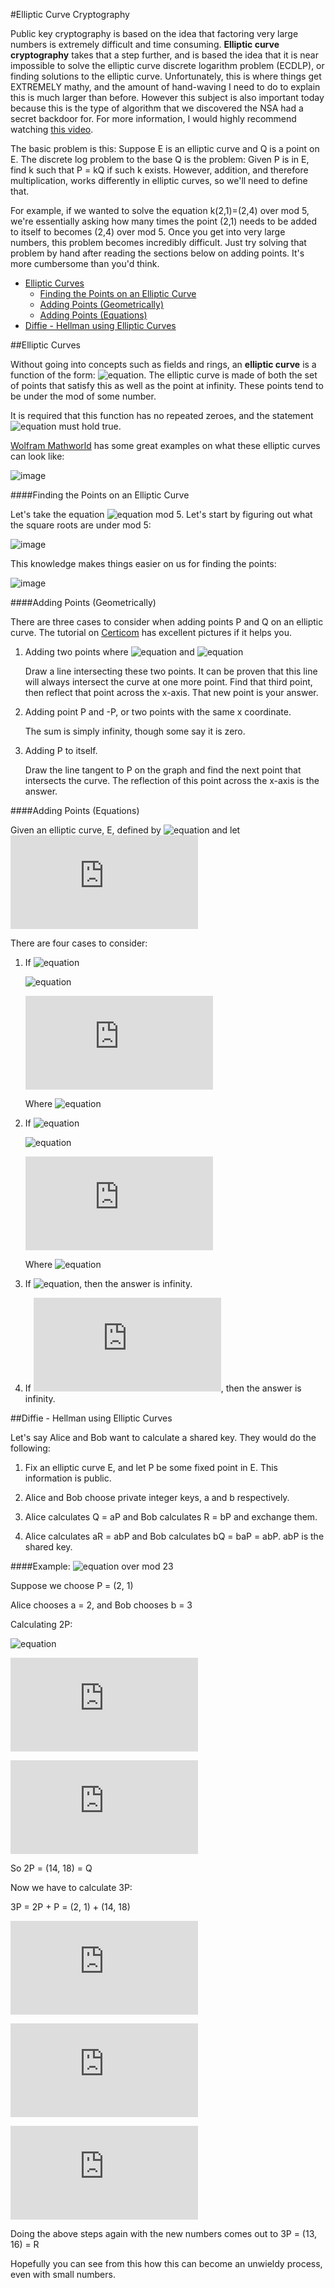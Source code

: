 #Elliptic Curve Cryptography

Public key cryptography is based on the idea that factoring very large numbers is extremely difficult and time consuming.  **Elliptic curve cryptography** takes that a step further, and is based the idea that it is near impossible to solve the elliptic curve discrete logarithm problem (ECDLP), or finding solutions to the elliptic curve.  Unfortunately, this is where things get EXTREMELY mathy, and the amount of hand-waving I need to do to explain this is much larger than before.  However this subject is also important today because this is the type of algorithm that we discovered the NSA had a secret backdoor for.  For more information, I would highly recommend watching [this video](https://www.youtube.com/watch?v=ulg_AHBOIQU).

The basic problem is this:  Suppose E is an elliptic curve and Q is a point on E.  The discrete log problem to the base Q is the problem: Given P is in E, find k such that P = kQ if such k exists.  However, addition, and therefore multiplication, works differently in elliptic curves, so we'll need to define that.

For example, if we wanted to solve the equation k(2,1)=(2,4) over mod 5, we're essentially asking how many times the point (2,1) needs to be added to itself to becomes (2,4) over mod 5.  Once you get into very large numbers, this problem becomes incredibly difficult.  Just try solving that problem by hand after reading the sections below on adding points.  It's more cumbersome than you'd think.

* [Elliptic Curves](https://github.com/MovieStiles/Cryptography/tree/master/Elliptic%20Curves#elliptic-curves)
   * [Finding the Points on an Elliptic Curve](https://github.com/MovieStiles/Cryptography/tree/master/Elliptic%20Curves#finding-the-points-on-an-elliptic-curve)
   * [Adding Points (Geometrically)](https://github.com/MovieStiles/Cryptography/tree/master/Elliptic%20Curves#adding-points-geometrically)
   * [Adding Points (Equations)](https://github.com/MovieStiles/Cryptography/tree/master/Elliptic%20Curves#adding-points-equations)
* [Diffie - Hellman using Elliptic Curves](https://github.com/MovieStiles/Cryptography/tree/master/Elliptic%20Curves#diffie---hellman-using-elliptic-curves)

##Elliptic Curves

Without going into concepts such as fields and rings, an **elliptic curve** is a function of the form: ![equation](http://latex.codecogs.com/gif.latex?y^2%3Dx^3&plus;Ax&plus;B).  The elliptic curve is made of both the set of points that satisfy this as well as the point at infinity.  These points tend to be under the mod of some number.

It is required that this function has no repeated zeroes, and the statement ![equation](http://latex.codecogs.com/gif.latex?4A^3&plus;27B^2\\neq%200) must hold true.

[Wolfram Mathworld](http://mathworld.wolfram.com/EllipticCurve.html) has some great examples on what these elliptic curves can look like:

![image](http://i.imgur.com/cfBJZst.png)

####Finding the Points on an Elliptic Curve

Let's take the equation ![equation](http://latex.codecogs.com/gif.latex?y^2%3Dx^3-x) mod 5.  Let's start by figuring out what the square roots are under mod 5:

![image](http://i.imgur.com/Fsb2DIq.png)

This knowledge makes things easier on us for finding the points:

![image](http://i.imgur.com/ZybNYRO.png)

####Adding Points (Geometrically)

There are three cases to consider when adding points P and Q on an elliptic curve.  The tutorial on [Certicom](https://www.certicom.com/index.php/21-elliptic-curve-addition-a-geometric-approach) has excellent pictures if it helps you.

1. Adding two points where ![equation](http://latex.codecogs.com/gif.latex?x_1\\neq%20x_2) and ![equation](http://latex.codecogs.com/gif.latex?P\\neq%20Q)

   Draw a line intersecting these two points.  It can be proven that this line will always intersect the curve at one more point.  Find that third point, then reflect that point across the x-axis.  That new point is your answer.

2. Adding point P and -P, or two points with the same x coordinate.

   The sum is simply infinity, though some say it is zero.

3. Adding P to itself.

   Draw the line tangent to P on the graph and find the next point that intersects the curve.  The reflection of this point across the x-axis is the answer.

####Adding Points (Equations)

Given an elliptic curve, E, defined by ![equation](http://latex.codecogs.com/gif.latex?y^2%3Dx^3&plus;Ax&plus;B) and let ![equation](http://latex.codecogs.com/gif.latex?P_1%3D%28x_1%2Cy_1%29%2C%20P_2%3D%28x_2%2Cy_2%29%2C%20and%20P_3%3D%28x_3%2Cy_3%29%3DP_1&plus;P_2)

There are four cases to consider:

1. If ![equation](http://latex.codecogs.com/gif.latex?x_1\\neq%20x_2)

   ![equation](http://latex.codecogs.com/gif.latex?x_3%3Dm^2-x_1-x_2)

   ![equation](http://latex.codecogs.com/gif.latex?y_3%3Dm%28x_1-x_3%29-y_1)

   Where ![equation](http://latex.codecogs.com/gif.latex?m%3D\\frac{y_2-y_1}{x_2-x_1})

2. If ![equation](http://latex.codecogs.com/gif.latex?P_1%3DP_2%2C%20y_1\\neq%200)

   ![equation](http://latex.codecogs.com/gif.latex?x_3%3Dm^2-2x_1)

   ![equation](http://latex.codecogs.com/gif.latex?y_3%3Dm%28x_1-x_3%29-y_1)

   Where ![equation](http://latex.codecogs.com/gif.latex?m%3D\\frac{3x_1^2&plus;A}{2y_1})

3. If ![equation](http://latex.codecogs.com/gif.latex?x_1%3Dx_2%2C%20y_1\\neq%20y_2), then the answer is infinity.

4. If ![equation](http://latex.codecogs.com/gif.latex?P_1%3DP_2%2C%20y_1=%200), then the answer is infinity.

##Diffie - Hellman using Elliptic Curves

Let's say Alice and Bob want to calculate a shared key.  They would do the following:

1. Fix an elliptic curve E, and let P be some fixed point in E.  This information is public.

2. Alice and Bob choose private integer keys, a and b respectively.

3. Alice calculates Q = aP and Bob calculates R = bP and exchange them.

4. Alice calculates aR = abP and Bob calculates bQ = baP = abP.  abP is the shared key.

####Example: ![equation](http://latex.codecogs.com/gif.latex?E:%20y^2=x^3+4x+8) over mod 23

Suppose we choose P = (2, 1)

Alice chooses a = 2, and Bob chooses b = 3

Calculating 2P:

![equation](http://latex.codecogs.com/gif.latex?m%3D\\frac{3x_1^2&plus;A}{2y_1}%3D%283x_1^2&plus;A%29*%282y_1%29^{-1}%3D%283*2^2&plus;4%29*%282*1%29^{-1}mod%2823%29%3D%2816*12%29mod%2823%29%3D192mod%2823%29%3D8)

![equation](http://latex.codecogs.com/gif.latex?x_3%3Dm%5E2-2x%3D8%5E2-2*2%3D32%20mod%20%2823%29%3D14)

![equation](http://latex.codecogs.com/gif.latex?y_3%3Dm%28x_1-x_3%29-y%3D8%282-14%29-1%3D-97mod%2823%29%3D18)

So 2P = (14, 18) = Q

Now we have to calculate 3P:

3P = 2P + P = (2, 1) + (14, 18)

![equation](http://latex.codecogs.com/gif.latex?m%3D%5Cfrac%7By_2-y_1%7D%7Bx_2-x_1%7D%3D%28y_2-y_1%29*%28x_2-x_1%29%5E%7B-1%7D%3D%2818-1%29*%2814-2%29%5E%7B-1%7Dmod%2823%29%3D%2817*2%29mod%2823%29%3D11)

![equation](http://latex.codecogs.com/gif.latex?x_3%3Dm%5E2-x_1-x_2%3D11%5E2-2-14%3D%28121-16%29mod%2823%29%3D13)

![equation](http://latex.codecogs.com/gif.latex?y_3%3Dm%28x_1-x_3%29-y_1%3D11%282-13%29-1%3D-122mod%2823%29%3D16)

Doing the above steps again with the new numbers comes out to 3P = (13, 16) = R

Hopefully you can see from this how this can become an unwieldy process, even with small numbers.
